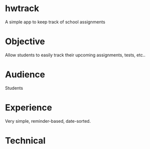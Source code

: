 # hwtrack
A simple app to keep track of school assignments

<h1>Objective</h1>  
Allow students to easily track their upcoming assignments, tests, etc..

<h1>Audience</h1>  
Students

<h1>Experience</h1>  
Very simple, reminder-based, date-sorted.

<h1>Technical</h1>  

